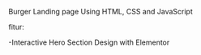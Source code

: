 Burger Landing page Using HTML, CSS and JavaScript

fitur:

-Interactive Hero Section Design with Elementor
